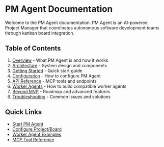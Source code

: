 # PM Agent Documentation

Welcome to the PM Agent documentation. PM Agent is an AI-powered Project Manager that coordinates autonomous software development teams through kanban board integration.

## Table of Contents

1. [Overview](./overview.md) - What PM Agent is and how it works
2. [Architecture](./architecture.md) - System design and components
3. [Getting Started](./getting-started.md) - Quick start guide
4. [Configuration](./configuration.md) - How to configure PM Agent
5. [API Reference](./api-reference.md) - MCP tools and endpoints
6. [Worker Agents](./worker-agents.md) - How to build compatible worker agents
7. [Beyond MVP](./beyond-mvp.md) - Roadmap and advanced features
8. [Troubleshooting](./troubleshooting.md) - Common issues and solutions

## Quick Links

- [Start PM Agent](./getting-started.md#starting-pm-agent)
- [Configure Project/Board](./configuration.md#project-board-configuration)
- [Worker Agent Examples](./worker-agents.md#examples)
- [MCP Tool Reference](./api-reference.md#available-tools)